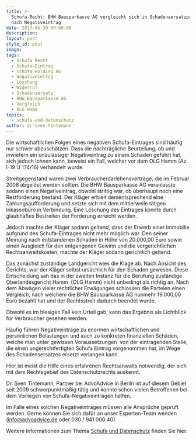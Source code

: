 ```yaml
---
title: >-
  Schufa-Recht: BHW Bausparkasse AG vergleicht sich in Schadensersatzprozess
  nach Negativeintrag
date: 2017-06-30 00:00:00
description:
layout: post
style_id: post
image:
tags:
  - Schufa Recht
  - Schufa-Eintrag
  - Schufa Holding AG
  - Negativeintrag
  - Löschung
  - Widerruf
  - Schadensersatz
  - BHW Bausparkasse AG
  - Vergleich
  - OLG Hamm
topics:
  - schufa-und-datenschutz
author: dr-sven-tintemann
---
```

Die wirtschaftlichen Folgen eines negativen Schufa-Eintrages sind häufig nur schwer abzuschätzen. Dass die nachträgliche Beurteilung, ob und inwiefern ein unzulässiger Negativeintrag zu einem Schaden geführt hat, sich jedoch lohnen kann, beweist ein Fall, welcher vor dem OLG Hamm (Az. I-19 U 174/16) verhandelt wurde.

Streitgegenstand waren zwei Verbraucherdarlehensverträge, die im Februar 2008 abgelöst werden sollten. Die BHW Bausparkasse AG veranlasste sodann einen Negativeintrag, obwohl strittig war, ob überhaupt noch eine Restforderung bestand. Der Kläger erhielt dementsprechend eine Zahlungsaufforderung und setzte sich mit dem mittlerweile tätigen Inkassobüro in Verbindung. Eine Löschung des Eintrages konnte durch glaubhaftes Bestreiten der Forderung erreicht werden.

Jedoch machte der Kläger sodann geltend, dass der Erwerb einer Immobilie aufgrund des Schufa-Eintrages nicht mehr möglich war. Den seiner Meinung nach entstandenen Schaden in Höhe von 20.000,00 Euro sowie einen Ausgleich für den entgangenen Gewinn und die vorgerichtlichen Rechtsanwaltskosten, machte der Kläger sodann gerichtlich geltend.

Das zunächst zuständige Landgericht wies die Klage ab. Nach Ansicht des Gerichts, war der Kläger selbst ursächlich für den Schaden gewesen. Diese Entscheidung sah das in der zweiten Instanz für die Berufung zuständige Oberlandesgericht Hamm&nbsp; (OLG Hamm) nicht unbedingt als richtig an. Nach dem Abwägen vieler rechtlicher Erwägungen schlossen die Parteien einen Vergleich, nach welchem die BHW Bausparkasse AG nunmehr 19.000,00 Euro bezahlt hat und der Rechtsstreit dadurch beendet wurde.

Obwohl es im hiesigen Fall kein Urteil gab, kann das Ergebnis als Lichtblick für Verbraucher gesehen werden.

Häufig führen Negativeinträge zu enormen wirtschaftlichen und persönlichen Belastungen und auch zu konkreten finanziellen Schäden, welche man unter gewissen Voraussetzungen&nbsp; von der eintragenden Stelle, die einen ungerechtfertigten Schufa Eintrag vorgenommen hat, im Wege des Schadensersatzes ersetzt verlangen kann.

Hier ist meist die Hilfe eines erfahrenen Rechtsanwalts notwendig, der sich mit dem Rechtsgebiet des Datenschutzrechts auskennt.

Dr. Sven Tintemann, Partner bei AdvoAdvice in Berlin ist auf diesem Gebiet seit 2009 schwerpunktmäßig tätig und konnte schon vielen Betroffenen bei dem Vorliegen von Schufa-Negativeinträgen helfen.

Im Falle eines solchen Negativeintrages müssen alle Ansprüche geprüft werden. Gerne können Sie sich dafür an unser Experten-Team wenden ([info@advoadvice.de](mailto:info@advoadvice.de) oder 030 / 941 000 40).

Weitere Informationen zum Thema [Schufa und Datenschutz](/themen/schufa-und-datenschutz/)&nbsp;finden Sie hier.&nbsp;